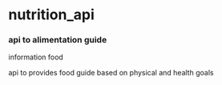 # nutrition_api

### api to alimentation guide



information food


api to provides food guide based on physical and health goals
